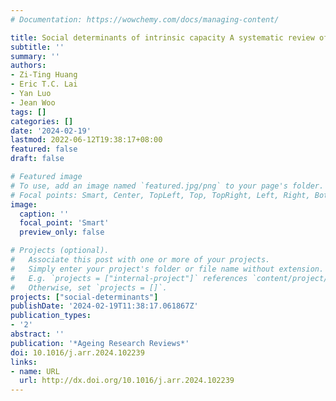 ```yaml
---
# Documentation: https://wowchemy.com/docs/managing-content/

title: Social determinants of intrinsic capacity A systematic review of observational studies
subtitle: ''
summary: ''
authors:
- Zi-Ting Huang
- Eric T.C. Lai
- Yan Luo
- Jean Woo
tags: []
categories: []
date: '2024-02-19'
lastmod: 2022-06-12T19:38:17+08:00
featured: false
draft: false

# Featured image
# To use, add an image named `featured.jpg/png` to your page's folder.
# Focal points: Smart, Center, TopLeft, Top, TopRight, Left, Right, BottomLeft, Bottom, BottomRight.
image:
  caption: ''
  focal_point: 'Smart'
  preview_only: false

# Projects (optional).
#   Associate this post with one or more of your projects.
#   Simply enter your project's folder or file name without extension.
#   E.g. `projects = ["internal-project"]` references `content/project/deep-learning/index.md`.
#   Otherwise, set `projects = []`.
projects: ["social-determinants"]
publishDate: '2024-02-19T11:38:17.061867Z'
publication_types:
- '2'
abstract: ''
publication: '*Ageing Research Reviews*'
doi: 10.1016/j.arr.2024.102239
links:
- name: URL
  url: http://dx.doi.org/10.1016/j.arr.2024.102239
---
```

